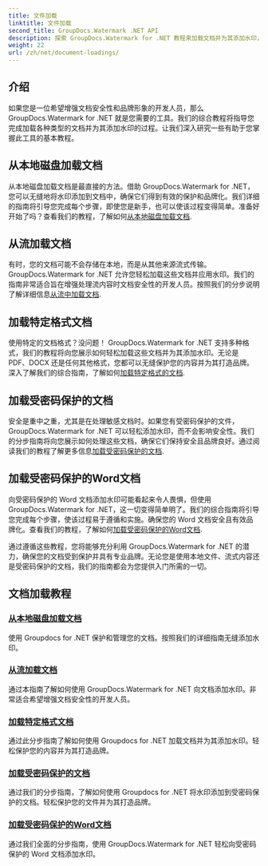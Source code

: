 ```yaml
---
title: 文件加载
linktitle: 文件加载
second_title: GroupDocs.Watermark .NET API
description: 探索 GroupDocs.Watermark for .NET 教程来加载文档并为其添加水印，通过分步指南确保文档安全和品牌塑造。
weight: 22
url: /zh/net/document-loadings/
---
```

## 介绍
如果您是一位希望增强文档安全性和品牌形象的开发人员，那么 GroupDocs.Watermark for .NET 就是您需要的工具。我们的综合教程将指导您完成加载各种类型的文档并为其添加水印的过程。让我们深入研究一些有助于您掌握此工具的基本教程。

## 从本地磁盘加载文档
从本地磁盘加载文档是最直接的方法。借助 GroupDocs.Watermark for .NET，您可以无缝地将水印添加到文档中，确保它们得到有效的保护和品牌化。我们详细的指南将引导您完成每个步骤，即使您是新手，也可以使该过程变得简单。准备好开始了吗？查看我们的教程，了解如何[从本地磁盘加载文档](./load-document-from-local-disk/).

## 从流加载文档
有时，您的文档可能不会存储在本地，而是从其他来源流式传输。 GroupDocs.Watermark for .NET 允许您轻松加载这些文档并应用水印。我们的指南非常适合旨在增强处理流内容时文档安全性的开发人员。按照我们的分步说明了解详细信息[从流中加载文档](./load-document-from-stream/).

## 加载特定格式文档
使用特定的文档格式？没问题！ GroupDocs.Watermark for .NET 支持多种格式，我们的教程将向您展示如何轻松加载这些文档并为其添加水印。无论是 PDF、DOCX 还是任何其他格式，您都可以无缝保护您的内容并为其打造品牌。深入了解我们的综合指南，了解如何[加载特定格式的文档](./load-specific-format-document/).

## 加载受密码保护的文档
安全是重中之重，尤其是在处理敏感文档时。如果您有受密码保护的文件，GroupDocs.Watermark for .NET 可以轻松添加水印，而不会影响安全性。我们的分步指南将向您展示如何处理这些文档，确保它们保持安全且品牌良好。通过阅读我们的教程了解更多信息[加载受密码保护的文档](./load-password-protected-document/).

## 加载受密码保护的Word文档
向受密码保护的 Word 文档添加水印可能看起来令人畏惧，但使用 GroupDocs.Watermark for .NET，这一切变得简单明了。我们的综合指南将引导您完成每个步骤，使该过程易于遵循和实施。确保您的 Word 文档安全且有效品牌化。查看我们的教程，了解如何[加载受密码保护的Word文档](./load-password-protected-word-document/).

通过遵循这些教程，您将能够充分利用 GroupDocs.Watermark for .NET 的潜力，确保您的文档受到保护并具有专业品牌。无论您是使用本地文件、流式内容还是受密码保护的文档，我们的指南都会为您提供入门所需的一切。
## 文档加载教程
### [从本地磁盘加载文档](./load-document-from-local-disk/)
使用 Groupdocs for .NET 保护和管理您的文档。按照我们的详细指南无缝添加水印。
### [从流加载文档](./load-document-from-stream/)
通过本指南了解如何使用 GroupDocs.Watermark for .NET 向文档添加水印。非常适合希望增强文档安全性的开发人员。
### [加载特定格式文档](./load-specific-format-document/)
通过此分步指南了解如何使用 Groupdocs for .NET 加载文档并为其添加水印。轻松保护您的内容并为其打造品牌。
### [加载受密码保护的文档](./load-password-protected-document/)
通过我们的分步指南，了解如何使用 Groupdocs for .NET 将水印添加到受密码保护的文档。轻松保护您的文件并为其打造品牌。
### [加载受密码保护的Word文档](./load-password-protected-word-document/)
通过我们全面的分步指南，使用 GroupDocs.Watermark for .NET 轻松向受密码保护的 Word 文档添加水印。